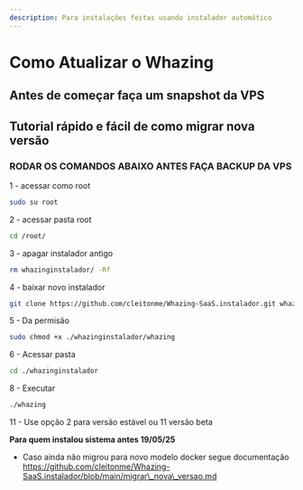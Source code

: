 ```yaml
---
description: Para instalações feitas usando instalador automático
---
```


# Como Atualizar o Whazing

## Antes de começar faça um snapshot da VPS

## Tutorial rápido e fácil de como migrar nova versão

### RODAR OS COMANDOS ABAIXO ANTES FAÇA BACKUP DA VPS

1 - acessar como root

```bash
sudo su root
```

2 - acessar pasta root

```bash
cd /root/
```

3 - apagar instalador antigo

```bash
rm whazinginstalador/ -Rf
```

4 - baixar novo instalador

```bash
git clone https://github.com/cleitonme/Whazing-SaaS.instalador.git whazinginstalador
```

5 - Da permisão

```bash
sudo chmod +x ./whazinginstalador/whazing
```

6 - Acessar pasta

```bash
cd ./whazinginstalador
```

8 - Executar

```bash
./whazing
```

11 - Use opção 2 para versão estável ou 11 versão beta

**Para quem instalou sistema antes 19/05/25**

* Caso ainda não migrou para novo modelo docker segue documentação https://github.com/cleitonme/Whazing-SaaS.instalador/blob/main/migrar\_nova\_versao.md
